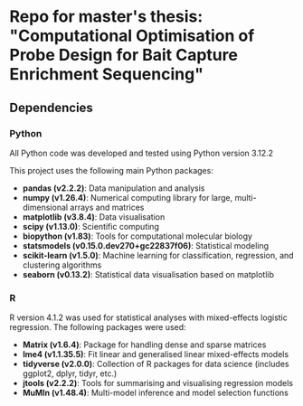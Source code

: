 # Repo for master's thesis: "Computational Optimisation of Probe Design for Bait Capture Enrichment Sequencing"

## Dependencies
### Python
All Python code was developed and tested using Python version 3.12.2

This project uses the following main Python packages:

- **pandas (v2.2.2)**: Data manipulation and analysis
- **numpy (v1.26.4)**: Numerical computing library for large, multi-dimensional arrays and matrices
- **matplotlib (v3.8.4)**: Data visualisation
- **scipy (v1.13.0)**: Scientific computing
- **biopython (v1.83)**: Tools for computational molecular biology
- **statsmodels (v0.15.0.dev270+gc22837f06)**: Statistical modeling
- **scikit-learn (v1.5.0)**: Machine learning for classification, regression, and clustering algorithms
- **seaborn (v0.13.2)**: Statistical data visualisation based on matplotlib

### R
R version 4.1.2 was used for statistical analyses with mixed-effects logistic regression. The following packages were used:

- **Matrix (v1.6.4)**: Package for handling dense and sparse matrices
- **lme4 (v1.1.35.5)**: Fit linear and generalised linear mixed-effects models
- **tidyverse (v2.0.0)**: Collection of R packages for data science (includes ggplot2, dplyr, tidyr, etc.)
- **jtools (v2.2.2)**: Tools for summarising and visualising regression models
- **MuMIn (v1.48.4)**: Multi-model inference and model selection functions
